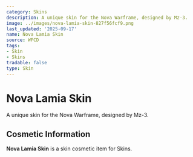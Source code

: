 ```yaml
---
category: Skins
description: A unique skin for the Nova Warframe, designed by Mz-3.
image: ../images/nova-lamia-skin-827f56fcf9.png
last_updated: '2025-09-17'
name: Nova Lamia Skin
source: WFCD
tags:
- Skin
- Skins
tradable: false
type: Skin
---
```


# Nova Lamia Skin

A unique skin for the Nova Warframe, designed by Mz-3.

## Cosmetic Information

**Nova Lamia Skin** is a skin cosmetic item for Skins.

